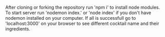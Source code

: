 After cloning or forking the repository run 'npm i' to install node modules.
To start server run 'nodemon index.' or 'node index' if you don't have nodemon installed on your computer.
If all is successfull go to 'localhost:3000' on your browser to see different cocktail name and their ingredients.
